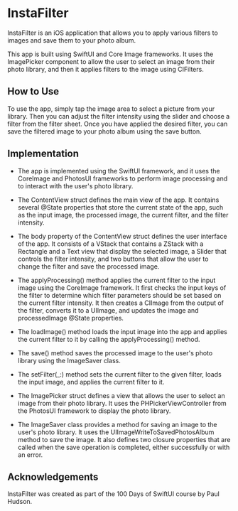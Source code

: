 # InstaFilter
InstaFilter is an iOS application that allows you to apply various filters to images and save them to your photo album.

This app is built using SwiftUI and Core Image frameworks. It uses the ImagePicker component to allow the user to select an image from their photo library, and then it applies filters to the image using CIFilters.

## How to Use
To use the app, simply tap the image area to select a picture from your library. Then you can adjust the filter intensity using the slider and choose a filter from the filter sheet. Once you have applied the desired filter, you can save the filtered image to your photo album using the save button.

## Implementation
- The app is implemented using the SwiftUI framework, and it uses the CoreImage and PhotosUI frameworks to perform image processing and to interact with the user's photo library.

- The ContentView struct defines the main view of the app. It contains several @State properties that store the current state of the app, such as the input image, the processed image, the current filter, and the filter intensity.

- The body property of the ContentView struct defines the user interface of the app. It consists of a VStack that contains a ZStack with a Rectangle and a Text view that display the selected image, a Slider that controls the filter intensity, and two buttons that allow the user to change the filter and save the processed image.

- The applyProcessing() method applies the current filter to the input image using the CoreImage framework. It first checks the input keys of the filter to determine which filter parameters should be set based on the current filter intensity. It then creates a CIImage from the output of the filter, converts it to a UIImage, and updates the image and processedImage @State properties.

- The loadImage() method loads the input image into the app and applies the current filter to it by calling the applyProcessing() method.

- The save() method saves the processed image to the user's photo library using the ImageSaver class.

- The setFilter(_:) method sets the current filter to the given filter, loads the input image, and applies the current filter to it.

- The ImagePicker struct defines a view that allows the user to select an image from their photo library. It uses the PHPickerViewController from the PhotosUI framework to display the photo library.

- The ImageSaver class provides a method for saving an image to the user's photo library. It uses the UIImageWriteToSavedPhotosAlbum method to save the image. It also defines two closure properties that are called when the save operation is completed, either successfully or with an error.

## Acknowledgements
InstaFilter was created as part of the 100 Days of SwiftUI course by Paul Hudson.
